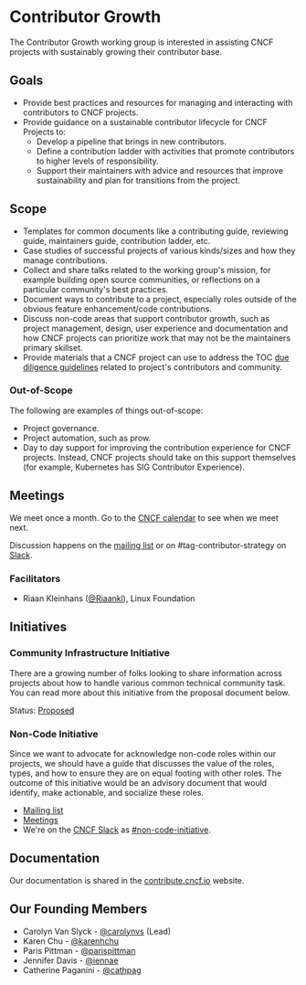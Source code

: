 # Contributor Growth

The Contributor Growth working group is interested in assisting CNCF projects
with sustainably growing their contributor base.

## Goals

* Provide best practices and resources for managing and interacting with
  contributors to CNCF projects.
* Provide guidance on a sustainable contributor lifecycle for CNCF Projects to:
  * Develop a pipeline that brings in new contributors.
  * Define a contribution ladder with activities that promote contributors to
    higher levels of responsibility.
  * Support their maintainers with advice and resources that improve sustainability
    and plan for transitions from the project.

## Scope

* Templates for common documents like a contributing guide, reviewing guide,
  maintainers guide, contribution ladder, etc.
* Case studies of successful projects of various kinds/sizes and how they manage
  contributions.
* Collect and share talks related to the working group's mission, for example
  building open source communities, or reflections on a particular community's
  best practices.
* Document ways to contribute to a project, especially roles outside of the
  obvious feature enhancement/code contributions.
* Discuss non-code areas that support contributor growth, such as project
  management, design, user experience and documentation and how CNCF projects
  can prioritize work that may not be the maintainers primary skillset.
* Provide materials that a CNCF project can use to address the TOC [due
  diligence guidelines] related to project's contributors and community.

[due diligence guidelines]: https://github.com/cncf/toc/blob/master/process/due-diligence-guidelines.md#project

### Out-of-Scope

The following are examples of things out-of-scope:

* Project governance.
* Project automation, such as prow.
* Day to day support for improving the contribution experience for CNCF projects. Instead, CNCF projects should take on this support themselves (for
  example, Kubernetes has SIG Contributor Experience).

## Meetings

We meet once a month.
Go to the [CNCF calendar] to see when we meet next.

Discussion happens on the [mailing list] or on #tag-contributor-strategy on [Slack].

[mailing list]: https://lists.cncf.io/g/cncf-tag-contributor-strategy
[Slack]: https://slack.cncf.io/
[CNCF calendar]: https://tockify.com/cncf.public.events/monthly?search=Contributor+Growth+WG

### Facilitators

* Riaan Kleinhans ([@Riaankl](https://github.com/Riaankl)), Linux Foundation

## Initiatives

### Community Infrastructure Initiative

There are a growing number of folks looking to share information across projects about how to handle various common technical community task.
You can read more about this initiative from the proposal document below.

Status: [Proposed](https://hackmd.io/mmPVK1PCQD2swm1GrzB0NQ)

### Non-Code Initiative

Since we want to advocate for acknowledge non-code roles within our projects, we should have a guide that discusses the value of the roles, types, and how to ensure they are on equal footing with other roles. The outcome of this initiative would be an advisory document that would identify, make actionable, and socialize these roles.

* [Mailing list](https://groups.google.com/u/0/g/cncf-non-code/)
* [Meetings](https://tockify.com/cncf.public.events/monthly?search=non-code)
* We're on the [CNCF Slack](https://communityinviter.com/apps/cloud-native/cncf) as [#non-code-initiative](https://cloud-native.slack.com/archives/C066CMV2P6C).

## Documentation

Our documentation is shared in the [contribute.cncf.io] website.

[contribute.cncf.io]: https://contribute.cncf.io/

## Our Founding Members

* Carolyn Van Slyck - [@carolynvs](https://github.com/carolynvs) (Lead)
* Karen Chu - [@karenhchu](https://github.com/karenhchu)
* Paris Pittman - [@parispittman](https://github.com/parispittman)
* Jennifer Davis - [@iennae](https://github.com/iennae)
* Catherine Paganini - [@cathpag](https://github.com/CathPag)
